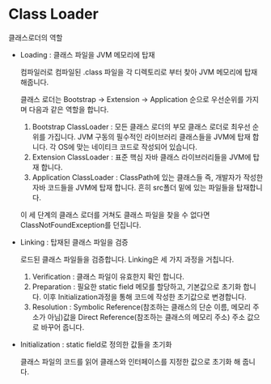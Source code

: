 # Class Loader

클래스로더의 역할

- Loading : 클래스 파일을 JVM 메모리에 탑재
    
    컴파일러로 컴파일된 .class 파일을 각 디렉토리로 부터 찾아 JVM 메모리에 탑재해줍니다.
    
    클래스 로더는 Bootstrap → Extension → Application 순으로 우선순위를 가지며 다음과 같은 역할을 합니다.
    
    1. Bootstrap ClassLoader : 모든 클래스 로더의 부모 클래스 로더로 최우선 순위를 가집니다. JVM 구동의 필수적인 라이브러리 클래스들을 JVM에 탑재 합니다. 각 OS에 맞는 네이티크 코드로 작성되어 있습니다.
    2. Extension ClassLoader : 표준 핵심 자바 클래스 라이브러리들을 JVM에 탑재 합니다.
    3. Application ClassLoader : ClassPath에 있는 클래스들 즉, 개발자가 작성한 자바 코드들을 JVM에 탑재 합니다. 흔히 src폴더 밑에 있는 파일들을 탑재합니다.
    
    이 세 단계의 클래스 로더를 거쳐도 클래스 파일을 찾을 수 없다면 ClassNotFoundException를 던집니다.
    
- Linking : 탑재된 클래스 파일을 검증
    
    로드된 클래스 파일들을 검증합니다. Linking은 세 가지 과정을 거칩니다.
    
    1. Verification : 클래스 파일이 유효한지 확인 합니다.
    2. Preparation : 필요한 static field 메모를 할당하고, 기본값으로 초기화 합니다. 이후 Initialization과정을 통해 코드에 작성한 초기값으로 변경합니다.
    3. Resolution : Symbolic Reference(참조하는 클래스의 단순 이름, 메모리 주소가 아님)값을 Direct Reference(참조하는 클래스의 메모리 주소) 주소 값으로 바꾸어 줍니다.
- Initialization : static field로 정의한 값들을 초기화
    
    클래스 파일의 코드를 읽어 클래스와 인터페이스를 지정한 값으로 초기화 해 줍니다.